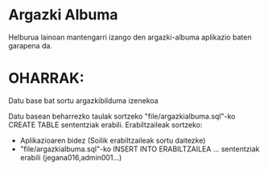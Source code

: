 # Argazki Albuma

Helburua lainoan mantengarri izango den argazki-albuma aplikazio baten garapena da.

# OHARRAK:

Datu base bat sortu argazkibilduma izenekoa

Datu basean beharrezko taulak sortzeko "file/argazkialbuma.sql"-ko CREATE TABLE sententziak erabili.
Erabiltzaileak sortzeko:
- Aplikazioaren bidez (Soilik erabiltzaileak sortu daitezke)
- "file/argazkialbuma.sql"-ko INSERT INTO ERABILTZAILEA ... sententziak erabili (jegana016,admin001...)